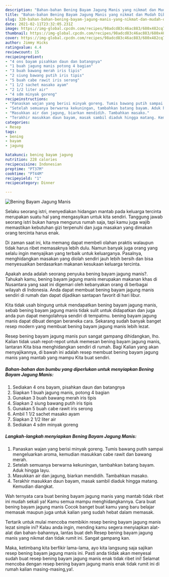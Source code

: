 ```yaml
---
description: "Bahan-bahan Bening Bayam Jagung Manis yang nikmat dan Mudah Dibuat"
title: "Bahan-bahan Bening Bayam Jagung Manis yang nikmat dan Mudah Dibuat"
slug: 320-bahan-bahan-bening-bayam-jagung-manis-yang-nikmat-dan-mudah-dibuat
date: 2021-02-11T23:32:05.231Z
image: https://img-global.cpcdn.com/recipes/98adcd83c46ac883/680x482cq70/bening-bayam-jagung-manis-foto-resep-utama.jpg
thumbnail: https://img-global.cpcdn.com/recipes/98adcd83c46ac883/680x482cq70/bening-bayam-jagung-manis-foto-resep-utama.jpg
cover: https://img-global.cpcdn.com/recipes/98adcd83c46ac883/680x482cq70/bening-bayam-jagung-manis-foto-resep-utama.jpg
author: Jimmy Hicks
ratingvalue: 4.4
reviewcount: 15
recipeingredient:
- "4 ons bayam pisahkan daun dan batangnya"
- "1 buah jagung manis potong 4 bagian"
- "3 buah bawang merah iris tipis"
- "2 siung bawang putih iris tipis"
- "5 buah cabe rawit iris serong"
- "1 1/2 sachet masako ayam"
- "2 1/2 liter air"
- "4 sdm minyak goreng"
recipeinstructions:
- "Panaskan wajan yang berisi minyak goreng. Tumis bawang putih sampai mengeluarkan aroma, kemudian masukkan cabe rawit dan bawang merah."
- "Setelah semuanya berwarna kekuningan, tambahkan batang bayam. Aduk hingga layu."
- "Masukkan air dan jagung, biarkan mendidih. Tambahkan masako."
- "Terakhir masukkan daun bayam, masak sambil diaduk hingga matang. Kemudian diangkat."
categories:
- Resep
tags:
- bening
- bayam
- jagung

katakunci: bening bayam jagung 
nutrition: 228 calories
recipecuisine: Indonesian
preptime: "PT37M"
cooktime: "PT44M"
recipeyield: "1"
recipecategory: Dinner

---
```



![Bening Bayam Jagung Manis](https://img-global.cpcdn.com/recipes/98adcd83c46ac883/680x482cq70/bening-bayam-jagung-manis-foto-resep-utama.jpg)

Selaku seorang istri, menyediakan hidangan mantab pada keluarga tercinta merupakan suatu hal yang mengasyikan untuk kita sendiri. Tanggung jawab seorang istri bukan hanya mengurus rumah saja, tapi kamu juga wajib memastikan kebutuhan gizi terpenuhi dan juga masakan yang dimakan orang tercinta harus enak.

Di zaman  saat ini, kita memang dapat membeli olahan praktis walaupun tidak harus ribet memasaknya lebih dulu. Namun banyak juga orang yang selalu ingin menyajikan yang terbaik untuk keluarganya. Pasalnya, menghidangkan masakan yang diolah sendiri jauh lebih bersih dan bisa menyesuaikan berdasarkan makanan kesukaan keluarga tercinta. 



Apakah anda adalah seorang penyuka bening bayam jagung manis?. Tahukah kamu, bening bayam jagung manis merupakan makanan khas di Nusantara yang saat ini digemari oleh kebanyakan orang di berbagai wilayah di Indonesia. Anda dapat membuat bening bayam jagung manis sendiri di rumah dan dapat dijadikan santapan favorit di hari libur.

Kita tidak usah bingung untuk mendapatkan bening bayam jagung manis, sebab bening bayam jagung manis tidak sulit untuk didapatkan dan juga anda pun dapat mengolahnya sendiri di tempatmu. bening bayam jagung manis dapat dibuat dengan beraneka cara. Sekarang sudah banyak banget resep modern yang membuat bening bayam jagung manis lebih lezat.

Resep bening bayam jagung manis pun sangat gampang dihidangkan, lho. Kalian tidak usah repot-repot untuk memesan bening bayam jagung manis, lantaran Kita bisa menghidangkan sendiri di rumah. Bagi Kalian yang akan menyajikannya, di bawah ini adalah resep membuat bening bayam jagung manis yang mantab yang mampu Kita buat sendiri.

<!--inarticleads1-->

##### Bahan-bahan dan bumbu yang diperlukan untuk menyiapkan Bening Bayam Jagung Manis:

1. Sediakan 4 ons bayam, pisahkan daun dan batangnya
1. Siapkan 1 buah jagung manis, potong 4 bagian
1. Gunakan 3 buah bawang merah iris tipis
1. Siapkan 2 siung bawang putih iris tipis
1. Gunakan 5 buah cabe rawit iris serong
1. Ambil 1 1/2 sachet masako ayam
1. Siapkan 2 1/2 liter air
1. Sediakan 4 sdm minyak goreng




<!--inarticleads2-->

##### Langkah-langkah menyiapkan Bening Bayam Jagung Manis:

1. Panaskan wajan yang berisi minyak goreng. Tumis bawang putih sampai mengeluarkan aroma, kemudian masukkan cabe rawit dan bawang merah.
1. Setelah semuanya berwarna kekuningan, tambahkan batang bayam. Aduk hingga layu.
1. Masukkan air dan jagung, biarkan mendidih. Tambahkan masako.
1. Terakhir masukkan daun bayam, masak sambil diaduk hingga matang. Kemudian diangkat.




Wah ternyata cara buat bening bayam jagung manis yang mantab tidak ribet ini mudah sekali ya! Kamu semua mampu menghidangkannya. Cara buat bening bayam jagung manis Cocok banget buat kamu yang baru belajar memasak maupun juga untuk kalian yang sudah hebat dalam memasak.

Tertarik untuk mulai mencoba membikin resep bening bayam jagung manis lezat simple ini? Kalau anda ingin, mending kamu segera menyiapkan alat-alat dan bahan-bahannya, lantas buat deh Resep bening bayam jagung manis yang nikmat dan tidak rumit ini. Sangat gampang kan. 

Maka, ketimbang kita berfikir lama-lama, ayo kita langsung saja sajikan resep bening bayam jagung manis ini. Pasti anda tiidak akan menyesal sudah buat resep bening bayam jagung manis enak tidak ribet ini! Selamat mencoba dengan resep bening bayam jagung manis enak tidak rumit ini di rumah kalian masing-masing,ya!.

